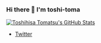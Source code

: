 ### Hi there 👋 I'm toshi-toma


[![Toshihisa Tomatsu's GitHub Stats](https://github-readme-stats.vercel.app/api?username=toshi-toma)](https://github.com/toshi-toma/github-readme-stats)

- [Twitter](https://twitter.com/toshi__toma)

<!--
**toshi-toma/toshi-toma** is a ✨ _special_ ✨ repository because its `README.md` (this file) appears on your GitHub profile.

Here are some ideas to get you started:

- 🔭 I’m currently working on ...
- 🌱 I’m currently learning ...
- 👯 I’m looking to collaborate on ...
- 🤔 I’m looking for help with ...
- 💬 Ask me about ...
- 📫 How to reach me: ...
- 😄 Pronouns: ...
- ⚡ Fun fact: ...
-->
